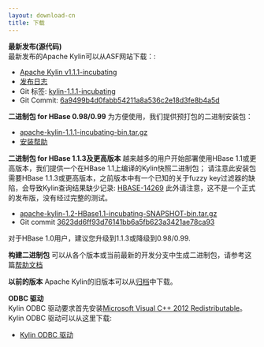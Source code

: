 ```yaml
---
layout: download-cn
title: 下载
---
```


__最新发布(源代码)__  
最新发布的Apache Kylin可以从ASF网站下载：:

* [Apache Kylin v1.1.1-incubating](http://www.apache.org/dyn/closer.cgi/incubator/kylin/apache-kylin-1.1.1-incubating/)
* [发布日志](http://kylin.incubator.apache.org/docs/release_notes.html)
* Git 标签: [kylin-1.1.1-incubating](https://github.com/apache/incubator-kylin/tree/kylin-1.1.1-incubating)
* Git Commit: [6a9499b4d0fabb54211a8a536c2e18d3fe8b4a5d](https://github.com/apache/incubator-kylin/commit/6a9499b4d0fabb54211a8a536c2e18d3fe8b4a5d)

__二进制包 for HBase 0.98/0.99__
为方便使用，我们提供预打包的二进制安装包：

  * [apache-kylin-1.1.1-incubating-bin.tar.gz](https://dist.apache.org/repos/dist/release/incubator/kylin/apache-kylin-1.1.1-incubating/apache-kylin-1.1.1-incubating-bin.tar.gz)
  * [安装帮助](http://kylin.incubator.apache.org/docs/install)

__二进制包 for HBase 1.1.3及更高版本__
越来越多的用户开始部署使用HBase 1.1或更高版本，我们提供一个在HBase 1.1上编译的Kylin快照二进制包；
请注意此安装包需要HBase 1.1.3或更高版本，之前版本中有一个已知的关于fuzzy key过滤器的缺陷，会导致Kylin查询结果缺少记录: [HBASE-14269](https://issues.apache.org/jira/browse/HBASE-14269)
此外请注意，这不是一个正式的发布版，没有经过完整的测试。

  * [apache-kylin-1.2-HBase1.1-incubating-SNAPSHOT-bin.tar.gz](https://dist.apache.org/repos/dist/dev/incubator/kylin/apache-kylin-1.2-incubating-snapshot/apache-kylin-1.2-HBase1.1-incubating-SNAPSHOT-bin.tar.gz)
  * Git commit [3623dd6ff93d76141bb6a5fb623a3421ae78ca93](https://github.com/apache/incubator-kylin/commit/3623dd6ff93d76141bb6a5fb623a3421ae78ca93)

对于HBase 1.0用户，建议您升级到1.1.3或降级到0.98/0.99.

__构建二进制包__
可以从各个版本或当前最新的开发分支中生成二进制包，请参考这篇[帮助文档](https://kylin.incubator.apache.org/development/howto_package.html)

__以前的版本__
Apache Kylin的旧版本可以从[归档](https://dist.apache.org/repos/dist/release/incubator/kylin/)中下载。

__ODBC 驱动__  
Kylin ODBC 驱动要求首先安装[Microsoft Visual C++ 2012 Redistributable]()。 
Kylin ODBC 驱动可以从这里下载:

  * [Kylin ODBC 驱动](http://kylin.incubator.apache.org/download/KylinODBCDriver.zip)